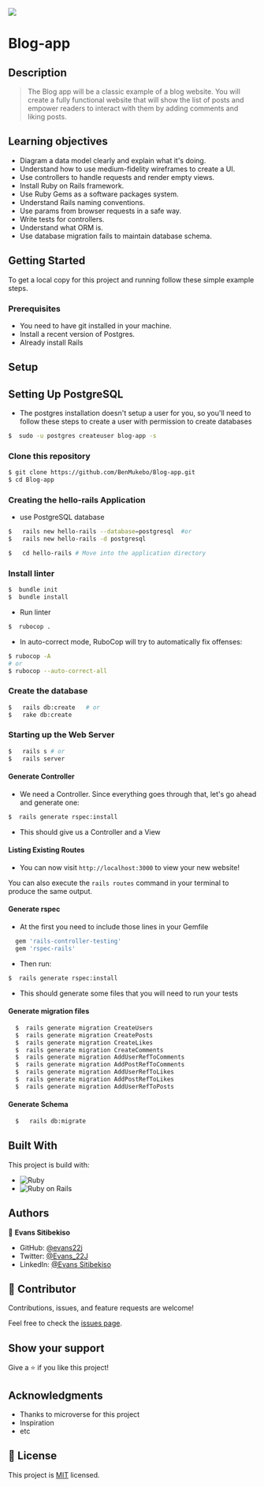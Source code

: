 ![](https://img.shields.io/badge/Microverse-blueviolet)

# Blog-app


## Description

> The Blog app will be a classic example of a blog website. You will create a fully functional website that will show the list of posts and empower readers to interact with them by adding comments and liking posts.

## Learning objectives

- Diagram a data model clearly and explain what it's doing.
- Understand how to use medium-fidelity wireframes to create a UI.
- Use controllers to handle requests and render empty views.
- Install Ruby on Rails framework.
- Use Ruby Gems as a software packages system.
- Understand Rails naming conventions.
- Use params from browser requests in a safe way.
- Write tests for controllers.
- Understand what ORM is.
- Use database migration fails to maintain database schema.

## Getting Started

To get a local copy for this project and running follow these simple example steps.

### Prerequisites

- You need to have git installed in your machine.
- Install a recent version of Postgres.
- Already install Rails


## Setup

## Setting Up PostgreSQL

- The postgres installation doesn't setup a user for you, so you'll need to follow these steps to create a user with permission to create databases

```bash
$  sudo -u postgres createuser blog-app -s
```


### Clone this repository

```bash
$ git clone https://github.com/BenMukebo/Blog-app.git
$ cd Blog-app
```

### Creating the hello-rails Application

- use PostgreSQL database 

```bash
$   rails new hello-rails --database=postgresql  #or
$   rails new hello-rails -d postgresql

$   cd hello-rails # Move into the application directory
```

### Install linter

```bash
$  bundle init
$  bundle install
```

- Run linter

```bash
$  rubocop .
```

- In auto-correct mode, RuboCop will try to automatically fix offenses:

```bash
$ rubocop -A
# or
$ rubocop --auto-correct-all
```


### Create the database

```bash
$   rails db:create   # or
$   rake db:create
```

### Starting up the Web Server

```bash
$   rails s # or
$   rails server 
```


#### Generate Controller

- We need a Controller. Since everything goes through that, let's go ahead and generate one:

```bash
$  rails generate rspec:install
```
- This should give us a Controller and a View


#### Listing Existing Routes

- You can now visit `http://localhost:3000` to view your new website!

 You can also execute the `rails routes` command in your terminal to produce the same output.



#### Generate rspec

- At the first you need to include those lines in your Gemfile

```bash
  gem 'rails-controller-testing'
  gem 'rspec-rails'
```
- Then run:

```bash
$  rails generate rspec:install
```
- This should generate some files that you will need to run your tests

#### Generate migration files

```bash
  $  rails generate migration CreateUsers
  $  rails generate migration CreatePosts
  $  rails generate migration CreateLikes
  $  rails generate migration CreateComments
  $  rails generate migration AddUserRefToComments
  $  rails generate migration AddPostRefToComments
  $  rails generate migration AddUserRefToLikes
  $  rails generate migration AddPostRefToLikes
  $  rails generate migration AddUserRefToPosts
```


#### Generate Schema

```bash
  $   rails db:migrate
```
## Built With

This project is build with:

-  ![Ruby](https://img.shields.io/badge/-Ruby-000000?style=flat&logo=ruby&logoColor=red)
-  ![Ruby on Rails](https://img.shields.io/badge/-Ruby_on_Rails-000000?style=flat&logo=ruby-on-rails&logoColor=blue)

## Authors

👤 **Evans Sitibekiso**

- GitHub: [@evans22j](https://github.com/evans22j)
- Twitter: [@Evans_22J](https://twitter.com/Evans_22J)
- LinkedIn: [@Evans Sitibekiso](https://www.linkedin.com/in/evans-sitibekiso/)

## 🤝 Contributor


Contributions, issues, and feature requests are welcome!

Feel free to check the [issues page](https://github.com/evans22j/Blog-App/issues).

## Show your support

Give a ⭐️ if you like this project!

## Acknowledgments

- Thanks to microverse for this project
- Inspiration
- etc

## 📝 License

This project is [MIT](./MIT.md) licensed.
